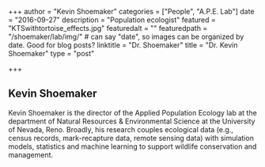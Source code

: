 +++
author = "Kevin Shoemaker"
categories = ["People", "A.P.E. Lab"]
date = "2016-09-27"
description = "Population ecologist"
featured = "KTSwithtortoise_effects.jpg"
featuredalt = ""
featuredpath = "/shoemaker/lab/img/"  # can say "date", so images can be organized by date. Good for blog posts?
linktitle = "Dr. Shoemaker"
title = "Dr. Kevin Shoemaker"
type = "post"

+++

## Kevin Shoemaker

Kevin Shoemaker is the director of the Applied Population Ecology lab at the department of Natural Resources & Environmental Science at the University of Nevada, Reno. Broadly, his research couples ecological data (e.g., census records, mark-recapture data, remote sensing data) with simulation models, statistics and machine learning to support wildlife conservation and management.
